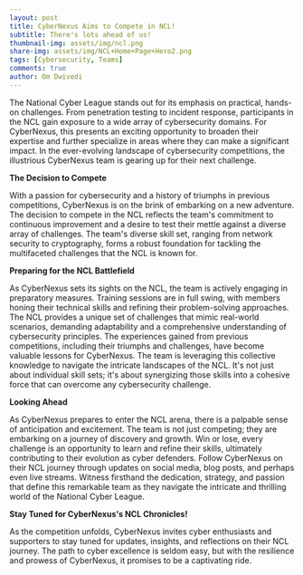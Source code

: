 ```yaml
---
layout: post
title: CyberNexus Aims to Compete in NCL!
subtitle: There's lots ahead of us!
thumbnail-img: assets/img/ncl.png
share-img: assets/img/NCL+Home+Page+Hero2.png
tags: [Cybersecurity, Teams]
comments: true
author: Om Dwivedi
---
```


The National Cyber League stands out for its emphasis on practical, hands-on challenges. From penetration testing to incident response, participants in the NCL gain exposure to a wide array of cybersecurity domains. For CyberNexus, this presents an exciting opportunity to broaden their expertise and further specialize in areas where they can make a significant impact. In the ever-evolving landscape of cybersecurity competitions, the illustrious CyberNexus team is gearing up for their next challenge.

**The Decision to Compete**

With a passion for cybersecurity and a history of triumphs in previous competitions, CyberNexus is on the brink of embarking on a new adventure. The decision to compete in the NCL reflects the team's commitment to continuous improvement and a desire to test their mettle against a diverse array of challenges. The team's diverse skill set, ranging from network security to cryptography, forms a robust foundation for tackling the multifaceted challenges that the NCL is known for.

**Preparing for the NCL Battlefield**

As CyberNexus sets its sights on the NCL, the team is actively engaging in preparatory measures. Training sessions are in full swing, with members honing their technical skills and refining their problem-solving approaches. The NCL provides a unique set of challenges that mimic real-world scenarios, demanding adaptability and a comprehensive understanding of cybersecurity principles. The experiences gained from previous competitions, including their triumphs and challenges, have become valuable lessons for CyberNexus. The team is leveraging this collective knowledge to navigate the intricate landscapes of the NCL. It's not just about individual skill sets; it's about synergizing those skills into a cohesive force that can overcome any cybersecurity challenge.

**Looking Ahead**

As CyberNexus prepares to enter the NCL arena, there is a palpable sense of anticipation and excitement. The team is not just competing; they are embarking on a journey of discovery and growth. Win or lose, every challenge is an opportunity to learn and refine their skills, ultimately contributing to their evolution as cyber defenders. Follow CyberNexus on their NCL journey through updates on social media, blog posts, and perhaps even live streams. Witness firsthand the dedication, strategy, and passion that define this remarkable team as they navigate the intricate and thrilling world of the National Cyber League.

**Stay Tuned for CyberNexus's NCL Chronicles!**

As the competition unfolds, CyberNexus invites cyber enthusiasts and supporters to stay tuned for updates, insights, and reflections on their NCL journey. The path to cyber excellence is seldom easy, but with the resilience and prowess of CyberNexus, it promises to be a captivating ride.
